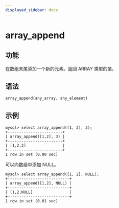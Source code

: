 ```yaml
---
displayed_sidebar: docs
---
```


# array_append

## 功能

在数组末尾添加一个新的元素。返回 ARRAY 类型的值。

## 语法

```Haskell
array_append(any_array, any_element)
```

## 示例

```plain text
mysql> select array_append([1, 2], 3);
+------------------------+
| array_append([1,2], 3) |
+------------------------+
| [1,2,3]                |
+------------------------+
1 row in set (0.00 sec)

```

可以向数组中添加 NULL。

```plain text
mysql> select array_append([1, 2], NULL);
+---------------------------+
| array_append([1,2], NULL) |
+---------------------------+
| [1,2,NULL]                |
+---------------------------+
1 row in set (0.01 sec)

```
